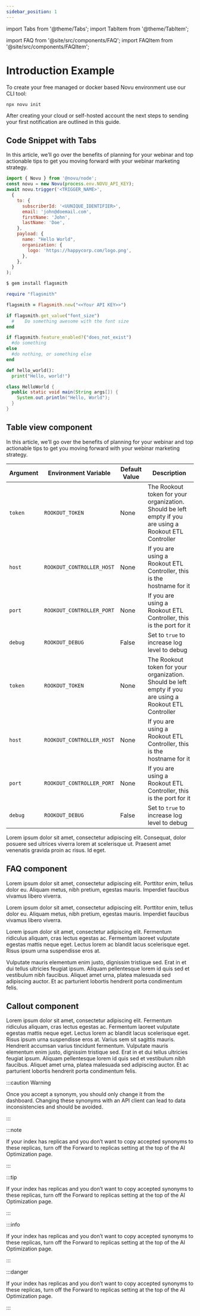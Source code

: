 ```yaml
---
sidebar_position: 1
---
```


import Tabs from '@theme/Tabs';
import TabItem from '@theme/TabItem';

import FAQ from '@site/src/components/FAQ';
import FAQItem from '@site/src/components/FAQItem';

# Introduction Example

To create your free managed or docker based Novu environment use our CLI tool:

```
npx novu init
```

After creating your cloud or self-hosted account the next steps to sending your first notification are outlined in this guide.

## Code Snippet with Tabs

In this article, we’ll go over the benefits of planning for your webinar and top actionable tips to get you moving forward with your webinar marketing strategy.

<Tabs>
  <TabItem value="nodejs" label="Node.js" default>

```jsx
import { Novu } from '@novu/node';
const novu = new Novu(process.env.NOVU_API_KEY);
await novu.trigger('<TRIGGER_NAME>',
  {
    to: {
      subscriberId: '<UUNIQUE_IDENTIFIER>',
      email: 'john@doemail.com',
      firstName: 'John',
      lastName: 'Doe',
    },
    payload: {
      name: "Hello World",
      organization: {
        logo: 'https://happycorp.com/logo.png',
      },
    },
  }
);
```

  </TabItem>
  <TabItem value="ruby" label="Ruby">

```ruby
$ gem install flagsmith

require "flagsmith"

flagsmith = Flagsmith.new("<<Your API KEY>>")

if flagsmith.get_value("font_size")
  #    Do something awesome with the font size
end

if flagsmith.feature_enabled?("does_not_exist")
  #do something
else
  #do nothing, or something else
end
```
  
  </TabItem>
  <TabItem value="py" label="Python">

```py
def hello_world():
  print("Hello, world!")
```

  </TabItem>
  <TabItem value="java" label="Java">

```java
class HelloWorld {
  public static void main(String args[]) {
    System.out.println("Hello, World");
  }
}
```

  </TabItem>
</Tabs>

## Table view component

In this article, we’ll go over the benefits of planning for your webinar and top actionable tips to get you moving forward with your webinar marketing strategy.

| Argument | Environment Variable           | Default Value | Description |
| -------- | ------------------------------ | ------------- | ----------- |
| `token`  | `ROOKOUT_TOKEN`                | None          | The Rookout token for your organization. Should be left empty if you are using a Rookout ETL Controller |
| `host`  | `ROOKOUT_CONTROLLER_HOST`      | None          | If you are using a Rookout ETL Controller, this is the hostname for it                                  |
| `port`   | `ROOKOUT_CONTROLLER_PORT`      | None          | If you are using a Rookout ETL Controller, this is the port for it |
| `debug`  | `ROOKOUT_DEBUG`                | False         | Set to `true` to increase log level to debug |
| `token`  | `ROOKOUT_TOKEN`                | None          | The Rookout token for your organization. Should be left empty if you are using a Rookout ETL Controller |
| `host`  | `ROOKOUT_CONTROLLER_HOST`      | None          | If you are using a Rookout ETL Controller, this is the hostname for it                                  |
| `port`   | `ROOKOUT_CONTROLLER_PORT`      | None          | If you are using a Rookout ETL Controller, this is the port for it |
| `debug`  | `ROOKOUT_DEBUG`                | False         | Set to `true` to increase log level to debug |

Lorem ipsum dolor sit amet, consectetur adipiscing elit. Consequat, dolor posuere sed ultrices viverra lorem at scelerisque ut. Praesent amet venenatis gravida proin ac risus. Id eget.

## FAQ component

Lorem ipsum dolor sit amet, consectetur adipiscing elit. Porttitor enim, tellus dolor eu. Aliquam metus, nibh pretium, egestas mauris. Imperdiet faucibus vivamus libero viverra.

<FAQ>
  <FAQItem title="Lorem ipsum dolor sit amet, consectetur adipiscing elit?" isOpen>Lorem ipsum dolor sit amet, consectetur adipiscing elit. Porttitor enim, tellus dolor eu. Aliquam metus, nibh pretium, egestas mauris. Imperdiet faucibus vivamus libero viverra.</FAQItem>

  <FAQItem title="Lorem ipsum dolor sit amet?">Lorem ipsum dolor sit amet, consectetur adipiscing elit. Fermentum ridiculus aliquam, cras lectus egestas ac. Fermentum laoreet vulputate egestas mattis neque eget. Lectus lorem ac blandit lacus scelerisque eget. Risus ipsum urna suspendisse eros at.</FAQItem>

  <FAQItem title="Lorem ipsum dolor sit amet?">Vulputate mauris elementum enim justo, dignissim tristique sed. Erat in et dui tellus ultricies feugiat ipsum. Aliquam pellentesque lorem id quis sed et vestibulum nibh faucibus. Aliquet amet urna, platea malesuada sed adipiscing auctor. Et ac parturient lobortis hendrerit porta condimentum felis.</FAQItem>
</FAQ>

## Callout component

Lorem ipsum dolor sit amet, consectetur adipiscing elit. Fermentum ridiculus aliquam, cras lectus egestas ac. Fermentum laoreet vulputate egestas mattis neque eget. Lectus lorem ac blandit lacus scelerisque eget. Risus ipsum urna suspendisse eros at. Varius sem sit sagittis mauris. Hendrerit accumsan varius tincidunt fermentum. Vulputate mauris elementum enim justo, dignissim tristique sed. Erat in et dui tellus ultricies feugiat ipsum. Aliquam pellentesque lorem id quis sed et vestibulum nibh faucibus. Aliquet amet urna, platea malesuada sed adipiscing auctor. Et ac parturient lobortis hendrerit porta condimentum felis.

:::caution  Warning

Once you accept a synonym, you should only change it from the dashboard. Changing these synonyms with an API client can lead to data inconsistencies and should be avoided.

:::

:::note

If your index has replicas and you don’t want to copy accepted synonyms to these replicas, turn off the Forward to replicas setting at the top of the AI Optimization page.

:::

:::tip

If your index has replicas and you don’t want to copy accepted synonyms to these replicas, turn off the Forward to replicas setting at the top of the AI Optimization page.

:::

:::info

If your index has replicas and you don’t want to copy accepted synonyms to these replicas, turn off the Forward to replicas setting at the top of the AI Optimization page.

:::

:::danger

If your index has replicas and you don’t want to copy accepted synonyms to these replicas, turn off the Forward to replicas setting at the top of the AI Optimization page.

:::
